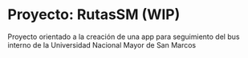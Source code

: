 # Proyecto: RutasSM (WIP)

Proyecto orientado a la creación de una app para seguimiento del bus interno de la Universidad Nacional Mayor de San Marcos

